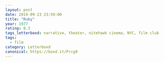 ```yaml
---
layout: post 
date: 2019-09-23 23:59:00
title: "Ruby"
year: 1977
rating: 0.3
tags_letterboxd: narrative, theater, nitehawk cinema, NYC, film club
tags:
  - film
category: Letterboxd
canonical: https://boxd.it/Prcg9
---
```

